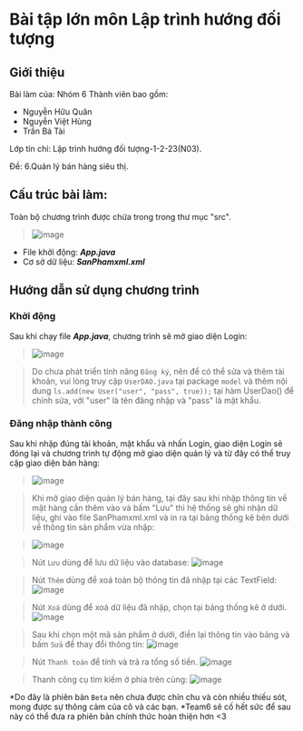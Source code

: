 # Bài tập lớn môn Lập trình hướng đối tượng
## Giới thiệu
Bài làm của: Nhóm 6
Thành viên bao gồm:
  + Nguyễn Hữu Quân
  + Nguyễn Việt Hùng
  + Trần Bá Tài

Lớp tín chỉ: Lập trình hướng đối tượng-1-2-23(N03).

Đề: 6.Quản lý bán hàng siêu thị.

## Cấu trúc bài làm:

Toàn bộ chương trình được chứa trong trong thư mục "src".

>![image](https://github.com/ngnhonk/Java-Basic/assets/121851963/2cb4cbe1-e32c-4408-bc3e-ca72a29ff596)


- File khởi động: ***App.java***
- Cơ sở dữ liệu: ***SanPhamxml.xml***

## Hướng dẫn sử dụng chương trình
### Khởi động
Sau khi chạy file ***App.java***, chương trình sẽ mở giao diện Login:

>![image](https://github.com/ngnhonk/Java-Basic/assets/121851963/6c401d51-14a7-4f86-b9ef-4551fc1ab312)

>Do chưa phát triển tính năng `Đăng ký`, nên để có thể sửa và thêm tài khoản, vui lòng truy cập `UserDAO.java` tại package `model` và thêm nội dung `ls.add(new User("user", "pass", true));` tại hàm UserDao() để chỉnh sửa, với "user" là tên đăng nhập và "pass" là mật khẩu.


### Đăng nhập thành công
Sau khi nhập đúng tài khoản, mật khẩu và nhấn Login, giao diện Login sẽ đóng lại và chương trình tự động mở giao diện quản lý và từ đây có thể truy cập giao diện bán hàng:

>![image](https://github.com/ngnhonk/Java-Basic/assets/121851963/12fe7ced-c4e8-4745-a5a2-b84132727928)

>Khi mở giao diện quản lý bán hàng, tại đây sau khi nhập thông tin về mặt hàng cần thêm vào và bấm "Lưu" thì hệ thống sẽ ghi nhận dữ liệu, ghi vào file SanPhamxml.xml và in ra tại bảng thống kê bên dưới về thông tin sản phẩm vừa nhập:

>![image](https://github.com/ngnhonk/Java-Basic/assets/121851963/f039ca4a-f554-4996-ae67-3692ca1ca4a0)


>Nút `Lưu` dùng để lưu dữ liệu vào database:
>![image](https://github.com/ngnhonk/Java-Basic/assets/121851963/00e04234-1a88-47f4-ab84-34a94e327068)


>Nút `Thêm` dùng để xoá toàn bộ thông tin đã nhập tại các TextField:
>![image](https://github.com/ngnhonk/Java-Basic/assets/121851963/48c10cd2-11ca-4249-8208-80888b540fe8)


>Nút `Xoá` dùng để xoá dữ liệu đã nhập, chọn tại bảng thống kê ở dưới.
>![image](https://github.com/ngnhonk/Java-Basic/assets/121851963/16803aa0-d282-446f-b46a-c69d03947244)


>Sau khi chọn một mã sản phẩm ở dưới, điền lại thông tin vào bảng và bấm `Sửa` để thay đổi thông tin:
>![image](https://github.com/ngnhonk/Java-Basic/assets/121851963/dd23f88f-c4f0-4193-bff8-97cdf3237791)


>Nút `Thanh toán` để tính và trả ra tổng số tiền.
>![image](https://github.com/ngnhonk/Java-Basic/assets/121851963/3d5a761e-0aa0-461e-8e93-baa9b8386162)


>Thanh công cụ tìm kiếm ở phía trên cùng:
>![image](https://github.com/ngnhonk/Java-Basic/assets/121851963/819fad4a-5d80-4b32-9911-33692d7f428c)



*Do đây là phiên bản `Beta` nên chưa được chỉn chu và còn nhiều thiếu sót, mong được sự thông cảm của cô và các bạn.
*Team6 sẽ cố hết sức để sau này có thể đưa ra phiên bản chính thức hoàn thiện hơn <3
